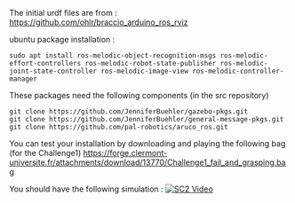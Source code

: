 The initial urdf files are from : https://github.com/ohlr/braccio_arduino_ros_rviz

ubuntu package installation :
```
sudo apt install ros-melodic-object-recognition-msgs ros-melodic-effort-controllers ros-melodic-robot-state-publisher ros-melodic-joint-state-controller ros-melodic-image-view ros-melodic-controller-manager
```



These packages need the following components (in the src repository)
```
git clone https://github.com/JenniferBuehler/gazebo-pkgs.git
git clone https://github.com/JenniferBuehler/general-message-pkgs.git
git clone https://github.com/pal-robotics/aruco_ros.git
```


You can test your installation by downloading and playing the following bag (for the Challenge1)
https://forge.clermont-universite.fr/attachments/download/13770/Challenge1_fail_and_grasping.bag

You should have the following simulation : 
[![SC2 Video](https://img.youtube.com/vi/Va-gtNFUUMA/0.jpg)](http://www.youtube.com/Va-gtNFUUMA)
